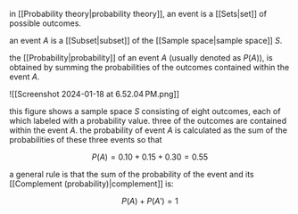 in [[Probability theory|probability theory]], an event is a [[Sets|set]] of possible outcomes. 

an event $A$ is a [[Subset|subset]] of the [[Sample space|sample space]] $S$. 

the [[Probability|probability]] of an event $A$ (usually denoted as $P(A)$), is obtained by summing the probabilities of the outcomes contained within the event $A$.

![[Screenshot 2024-01-18 at 6.52.04 PM.png]]

this figure shows a sample space $S$ consisting of eight outcomes, each of which labeled with a probability value. three of the outcomes are contained within the event $A$. the probability of event $A$ is calculated as the sum of the probabilities of these three events so that

$$
P(A)=0.10+0.15+0.30=0.55
$$

a general rule is that the sum of the probability of the event and its [[Complement (probability)|complement]] is:

$$
P(A)+P(A')=1
$$

